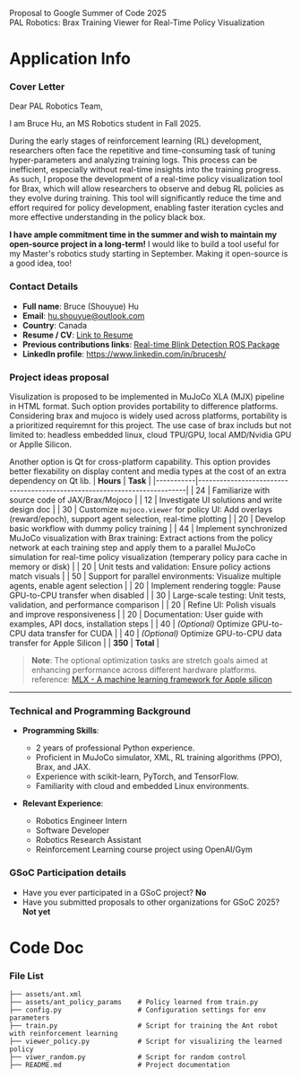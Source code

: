 
Proposal to Google Summer of Code 2025\
PAL Robotics: Brax Training Viewer for Real-Time Policy Visualization


# Application Info
### Cover Letter
Dear PAL Robotics Team, 

I am Bruce Hu, an MS Robotics student in Fall 2025. 

During the early stages of reinforcement learning (RL) development, researchers often face the repetitive and time-consuming task of tuning hyper-parameters and analyzing training logs. This process can be inefficient, especially without real-time insights into the training progress. As such, I propose the development of a real-time policy visualization tool for Brax, which will allow researchers to observe and debug RL policies as they evolve during training. This tool will significantly reduce the time and effort required for policy development, enabling faster iteration cycles and more effective understanding in the policy black box.

**I have ample commitment time in the summer and wish to maintain my open-source project in a long-term!** I  would like to build a tool useful for my Master's robotics study starting in September. Making it open-source is a good idea, too!

### Contact Details
- **Full name**: Bruce (Shouyue) Hu
 - **Email**: hu.shouyue@outlook.com 
 - **Country**: Canada 
 - **Resume / CV**: [Link to Resume](doc/resume_bruce_hu.pdf) 
 - **Previous contributions links**: [Real-time Blink Detection ROS Package](https://github.com/bsyh/blink_detect_live) 
 - **LinkedIn profile**: https://www.linkedin.com/in/brucesh/
### Project ideas proposal
Visulization is proposed to be implemented in MuJoCo XLA (MJX) pipeline in HTML format. Such option provides portability to difference platforms.  Considering brax and mujoco is widely used across platforms, portability is a prioritized requiremnt for this project. The use case of brax includs but not limited to: headless embedded linux, cloud TPU/GPU, local AMD/Nvidia GPU or Applle Silicon.

Another option is Qt for cross-platform capability. This option provides better flexability on display content and media types at the cost of an extra dependency on Qt lib.
| **Hours** | **Task** | 
|-----------|--------------------------------------------------------------------------|
| 24 | Familiarize with source code of JAX/Brax/Mojoco |
| 12 | Investigate UI solutions and write design doc |
| 30 | Customize `mujoco.viewer` for policy UI: Add overlays (reward/epoch), support agent selection, real-time plotting | 
| 20 | Develop basic workflow with dummy policy training | 
| 44 | Implement synchronized MuJoCo visualization with Brax training: Extract actions from the policy network at each training step and apply them to a parallel MuJoCo simulation for real-time policy visualization (temperary policy para cache in memory or disk) |
| 20 | Unit tests and validation: Ensure policy actions match visuals |
| 50 | Support for parallel environments: Visualize multiple agents, enable agent selection |
| 20 | Implement rendering toggle: Pause GPU-to-CPU transfer when disabled | 
| 30 | Large-scale testing: Unit tests, validation, and performance comparison |
| 20 | Refine UI: Polish visuals and improve responsiveness |
| 20 | Documentation: User guide with examples, API docs, installation steps |
| 40 | *(Optional)* Optimize GPU-to-CPU data transfer for CUDA |
| 40 | *(Optional)* Optimize GPU-to-CPU data transfer for Apple Silicon |
| **350** | **Total** |


> **Note**: The optional optimization tasks are stretch goals aimed at enhancing performance across different hardware platforms.
> reference: [MLX - A machine learning framework for Apple silicon](https://github.com/ml-explore/mlx)

---

### Technical and Programming Background
- **Programming Skills**:  
  - 2 years of professional Python experience.  
  - Proficient in MuJoCo simulator, XML, RL training algorithms (PPO), Brax, and JAX.  
  - Experience with scikit-learn, PyTorch, and TensorFlow.  
  - Familiarity with cloud and embedded Linux environments.  

- **Relevant Experience**:  
  - Robotics Engineer Intern
  - Software Developer 
  - Robotics Research Assistant
  - Reinforcement Learning course project using OpenAI/Gym

### GSoC Participation details

-   Have you ever participated in a GSoC project? **No**
-   Have you submitted proposals to other organizations for GSoC 2025? **Not yet**

# Code Doc
### File List
```
├── assets/ant.xml
├── assets/ant_policy_params	# Policy learned from train.py         
├── config.py                   # Configuration settings for env parameters
├── train.py                    # Script for training the Ant robot with reinforcement learning
├── viewer_policy.py            # Script for visualizing the learned policy
├── viwer_random.py         	# Script for random control
├── README.md               	# Project documentation
```
